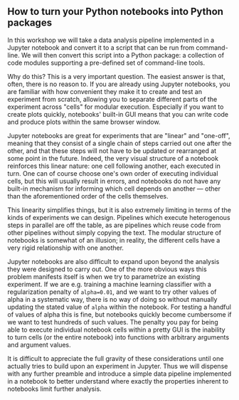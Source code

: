 ## How to turn your Python notebooks into Python packages ##

In this workshop we will take a data analysis pipeline implemented in a Jupyter notebook and convert it to a script that
can be run from command-line. We will then convert this script into a Python package: a collection of code modules
supporting a pre-defined set of command-line tools.

Why do this? This is a very important question. The easiest answer is that, often, there is no reason to. If you are
already using Jupyter notebooks, you are familiar with how convenient they make it to create and test an experiment from
scratch, allowing you to separate different parts of the experiment across "cells" for modular execution. Especially if
you want to create plots quickly, notebooks' built-in GUI means that you can write code and produce plots within the
same browser window.

Jupyter notebooks are great for experiments that are "linear" and "one-off", meaning that they consist of a single chain
of steps carried out one after the other, and that these steps will not have to be updated or rearranged at some point
in the future. Indeed, the very visual structure of a notebook reinforces this linear nature: one cell following
another, each executed in turn. One can of course choose one's own order of executing individual cells, but this will
usually result in errors, and notebooks do not have any built-in mechanism for informing which cell depends on another —
other than the aforementioned order of the cells themselves.

This linearity simplifies things, but it is also extremely limiting in terms of the kinds of experiments we can design.
Pipelines which execute heterogenous steps in parallel are off the table, as are pipelines which reuse code from other
pipelines without simply copying the text. The modular structure of notebooks is somewhat of an illusion; in reality,
the different cells have a very rigid relationship with one another.

Jupyter notebooks are also difficult to expand upon beyond the analysis they were designed to carry out. One of the more
obvious ways this problem manifests itself is when we try to parametrize an existing experiment. If we are e.g. training
a machine learning classifier with a regularization penalty of `alpha=0.01`, and we want to try other values of alpha in
a systematic way, there is no way of doing so without manually updating the stated value of `alpha` within the notebook.
For testing a handful of values of alpha this is fine, but notebooks quickly become cumbersome if we want to test
hundreds of such values. The penalty you pay for being able to execute individual notebook cells within a pretty GUI is
the inability to turn cells (or the entire notebook) into functions with arbitrary arguments and argument values.

It is difficult to appreciate the full gravity of these considerations until one actually tries to build upon an
experiment in Jupyter. Thus we will dispense with any further preamble and introduce a simple data pipeline implemented
in a notebook to better understand where exactly the properties inherent to notebooks limit further analysis.
